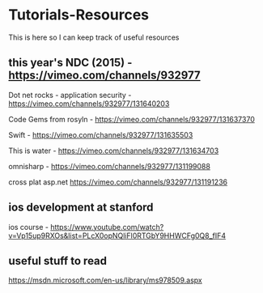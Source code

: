 # Tutorials-Resources

This is here so I can keep track of useful resources

## this year's NDC (2015) - https://vimeo.com/channels/932977

Dot net rocks - application security - https://vimeo.com/channels/932977/131640203

Code Gems from rosyln - https://vimeo.com/channels/932977/131637370

Swift - https://vimeo.com/channels/932977/131635503

This is water - https://vimeo.com/channels/932977/131634703

omnisharp - https://vimeo.com/channels/932977/131199088

cross plat asp.net https://vimeo.com/channels/932977/131191236

## ios development at stanford


ios course - https://www.youtube.com/watch?v=Vp15up9RXOs&list=PLcX0opNQliFl0RTGbY9HHWCFg0Q8_fIF4


## useful stuff to read

https://msdn.microsoft.com/en-us/library/ms978509.aspx

